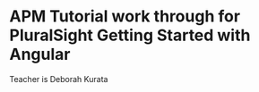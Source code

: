 # APM Tutorial work through for PluralSight Getting Started with Angular 
Teacher is Deborah Kurata
